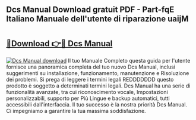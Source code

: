 ## Dcs Manual Download gratuit PDF - Part-fqE Italiano Manuale dell'utente di riparazione uaijM

# <h2><a href="http://dffbhf5.blite.top/?on=Dcs+Manual">🔗Download 👉🔴 Dcs Manual</a></h2>

[![Dcs Manual download](https://i.imgur.com/lujVjoI.png)](http://dffbhf5.blite.top/?on=Dcs+Manual)
Il tuo Manuale Completo questa guida per l'utente fornisce una panoramica completa del tuo nuovo Dcs Manual, inclusi suggerimenti su installazione, funzionamento, manutenzione e Risoluzione dei problemi. Si prega di leggere i termini legali REDDDDDDD questo prodotto è soggetto a determinati termini legali. Dcs Manual ha una serie di funzionalità avanzate, tra cui riconoscimento vocale, Impostazioni personalizzabili, supporto per Più Lingue e backup automatici, tutti accessibili dall'interfaccia. Il tuo successo è la nostra priorità Dcs Manual. Ci impegniamo a garantire la tua massima soddisfazione.
